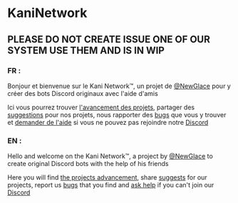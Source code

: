 # KaniNetwork
## PLEASE DO NOT CREATE ISSUE ONE OF OUR SYSTEM USE THEM AND IS IN WIP

### FR : 
Bonjour et bienvenue sur le Kani Network:tm:, un projet de [@NewGlace](https://github.com/NewGlace) pour y créer des bots Discord originaux avec l'aide d'amis

Ici vous pourrez trouver [l'avancement des projets](https://github.com/KaniNetwork/KaniNetwork/projects), partager des [suggestions](https://github.com/KaniNetwork/KaniNetwork/issues/new?assignees=&labels=suggestion&template=suggestion.md&title=Suggestion+template) pour nos projets, nous rapporter des [bugs](https://github.com/KaniNetwork/KaniNetwork/issues/new?assignees=&labels=bug&template=bug.md&title=Bug+report+template) que vous y trouver et [demander de l'aide](https://github.com/KaniNetwork/KaniNetwork/discussions/categories/support) si vous ne pouvez pas rejoindre notre [Discord](https://discord.gg/6pnDcSs)

### EN : 
Hello and welcome on the Kani Network:tm:, a project by [@NewGlace](https://github.com/NewGlace) to create original Discord bots with the help of his friends

Here you will find [the projects advancement](https://github.com/KaniNetwork/KaniNetwork/projects), share [suggests](https://github.com/KaniNetwork/KaniNetwork/issues/new?assignees=&labels=suggestion&template=suggestion.md&title=Suggestion+template) for our projects, report us [bugs](https://github.com/KaniNetwork/KaniNetwork/issues/new?assignees=&labels=bug&template=bug.md&title=Bug+report+template) that you find and [ask help](https://github.com/KaniNetwork/KaniNetwork/discussions/categories/support) if you can't join our [Discord](https://discord.gg/6pnDcSs)
